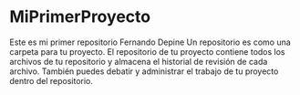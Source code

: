 # MiPrimerProyecto
Este es mi primer repositorio Fernando Depine 
Un repositorio es como una carpeta para tu proyecto. El repositorio de tu proyecto contiene todos los archivos de tu repositorio y almacena el historial de revisión de cada archivo. También puedes debatir y administrar el trabajo de tu proyecto dentro del repositorio.
